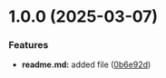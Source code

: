 # 1.0.0 (2025-03-07)


### Features

* **readme.md:** added file ([0b6e92d](https://github.com/companchelo/git-extended/commit/0b6e92d76fe73db710d93021372d8257484291c0))




